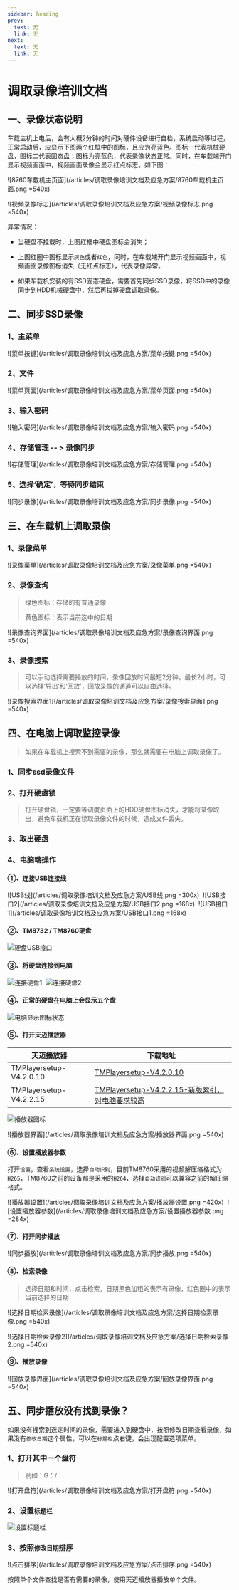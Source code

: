 ```yaml
---
sidebar: heading
prev:
  text: 无
  link: 无
next:
  text: 无
  link: 无
---
```


# 调取录像培训文档

## 一、录像状态说明

车载主机上电后，会有大概2分钟的时间对硬件设备进行自检，系统启动等过程，正常启动后，应显示下图两个红框中的图标，且应为亮蓝色。图标一代表机械硬盘，图标二代表固态盘；图标为亮蓝色，代表录像状态正常。同时，在车载端开门显示视频画面中，视频画面录像会显示红点标志。如下图：

![8760车载机主页面](/articles/调取录像培训文档及应急方案/8760车载机主页面.png =540x)

![视频录像标志](/articles/调取录像培训文档及应急方案/视频录像标志.png =540x)

异常情况：

* 当硬盘不挂载时，上图红框中硬盘图标会消失；

* 上图红圈中图标显示`灰色`或者`红色`，同时，在车载端开门显示视频画面中，视频画面录像图标消失（无红点标志），代表录像异常。

* 如果车载机安装的有SSD固态硬盘，需要首先同步SSD录像，将SSD中的录像同步到HDD机械硬盘中，然后再拔掉硬盘调取录像。

## 二、同步SSD录像

### 1、主菜单

![菜单按键](/articles/调取录像培训文档及应急方案/菜单按键.png =540x)

### 2、文件

![菜单页面](/articles/调取录像培训文档及应急方案/菜单页面.png =540x)

### 3、输入密码

![输入密码](/articles/调取录像培训文档及应急方案/输入密码.png =540x)

### 4、存储管理 -- > 录像同步

![存储管理](/articles/调取录像培训文档及应急方案/存储管理.png =540x)

### 5、选择‘确定’，等待同步结束

![同步录像](/articles/调取录像培训文档及应急方案/同步录像.png =540x)

## 三、在车载机上调取录像

### 1、录像菜单

![录像菜单](/articles/调取录像培训文档及应急方案/录像菜单.png =540x)

### 2、录像查询

> 绿色图标：存储的有普通录像
>
> 黄色图标：表示当前选中的日期

![录像查询界面](/articles/调取录像培训文档及应急方案/录像查询界面.png =540x)

### 3、录像搜索

> 可以手动选择需要播放的时间，录像回放时间最短2分钟，最长2小时，可以选择‘导出’和‘回放’，回放录像的通道可以自由选择。

![录像搜索界面1](/articles/调取录像培训文档及应急方案/录像搜索界面1.png =540x)

## 四、在电脑上调取监控录像

> 如果在车载机上搜索不到需要的录像，那么就需要在电脑上调取录像了。

### 1、同步ssd录像文件

### 2、打开硬盘锁

> 打开硬盘锁，一定要等调度页面上的HDD硬盘图标消失，才能将录像取出，避免车载机正在读取录像文件的时候，造成文件丢失。

### 3、取出硬盘

### 4、电脑端操作

#### ①、连接USB连接线

![USB线](/articles/调取录像培训文档及应急方案/USB线.png =300x)&nbsp;
![USB接口2](/articles/调取录像培训文档及应急方案/USB接口2.png =168x)&nbsp;
![USB接口1](/articles/调取录像培训文档及应急方案/USB接口1.png =168x)

#### ②、TM8732 / TM8760硬盘

![硬盘USB接口](/articles/调取录像培训文档及应急方案/硬盘USB接口.png )

#### ③、将硬盘连接到电脑

![连接硬盘1](/articles/调取录像培训文档及应急方案/连接硬盘1.png )&nbsp;
![连接硬盘2](/articles/调取录像培训文档及应急方案/连接硬盘2.png )

#### ④、正常的硬盘在电脑上会显示五个盘

![电脑显示图标状态](/articles/调取录像培训文档及应急方案/电脑显示图标状态.png )

#### ⑤、打开天迈播放器

| 天迈播放器 | 下载地址 |
| --- | --- |
| TMPlayersetup-V4.2.0.10 |  [TMPlayersetup-V4.2.0.10](/blog-v2/articles/调取录像培训文档及应急方案/TMPlayersetup-V4.2.0.10.exe)  |
| TMPlayersetup-V4.2.2.15|  [TMPlayersetup-V4.2.2.15-新版索引，对电脑要求较高 ](/blog-v2/articles/调取录像培训文档及应急方案/TMPlayersetup-V4.2.2.15.exe)  |

![播放器图标](/articles/调取录像培训文档及应急方案/播放器图标.png )

![播放器界面](/articles/调取录像培训文档及应急方案/播放器界面.png =540x)

#### ⑥、设置播放器参数

打开`设置`，查看`系统设置`，选择`自动识别`，目前TM8760采用的视频解压缩格式为`H265`，TM8760之前的设备都是采用的`H264`，选择`自动识别`可以兼容之前的解压缩格式。

![播放器设置](/articles/调取录像培训文档及应急方案/播放器设置.png =420x)&nbsp;
![设置播放器参数](/articles/调取录像培训文档及应急方案/设置播放器参数.png =284x)

#### ⑦、打开同步播放

![同步播放](/articles/调取录像培训文档及应急方案/同步播放.png =540x)

#### ⑧、检索录像

> 选择日期和时间，点击检索，日期黑色加粗的表示有录像，红色圈中的表示当前选择的日期

![选择日期检索录像](/articles/调取录像培训文档及应急方案/选择日期检索录像.png =540x)

![选择日期检索录像2](/articles/调取录像培训文档及应急方案/选择日期检索录像2.png =540x)

#### ⑨、播放录像

![回放录像界面](/articles/调取录像培训文档及应急方案/回放录像界面.png =540x)

## 五、同步播放没有找到录像？

如果没有搜索到选定时间的录像，需要进入到硬盘中，按照修改日期查看录像，如果没有`修改日期`这个属性，可以在`标题栏`点右键，会出现配置选项菜单。

### 1、打开其中一个盘符

> 例如：G：/

![打开盘符](/articles/调取录像培训文档及应急方案/打开盘符.png =540x)

### 2、设置`标题栏`

![设置标题栏](/articles/调取录像培训文档及应急方案/设置标题栏.png )

### 3、按照`修改日期`排序

![点击排序](/articles/调取录像培训文档及应急方案/点击排序.png =540x)

按照单个文件查找是否有需要的录像，使用天迈播放器播放单个文件。